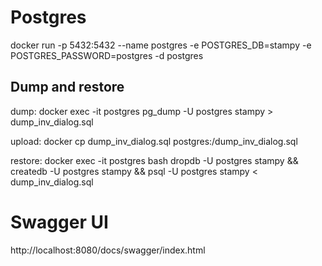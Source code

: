 # Postgres
docker run -p 5432:5432 --name postgres -e POSTGRES_DB=stampy -e POSTGRES_PASSWORD=postgres -d postgres

## Dump and restore

dump:
docker exec -it postgres pg_dump -U postgres stampy > dump_inv_dialog.sql

upload:
docker cp dump_inv_dialog.sql postgres:/dump_inv_dialog.sql

restore:
docker exec -it postgres bash
dropdb -U postgres stampy && createdb -U postgres stampy && psql -U postgres stampy < dump_inv_dialog.sql

# Swagger UI
http://localhost:8080/docs/swagger/index.html
